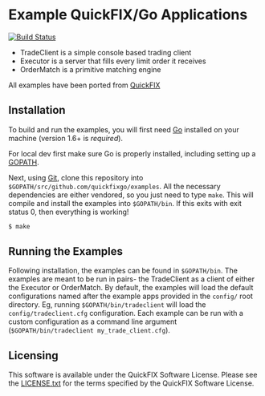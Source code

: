 Example QuickFIX/Go Applications
================================

[![Build Status](https://travis-ci.org/quickfixgo/examples.svg?branch=master)](https://travis-ci.org/quickfixgo/examples)

* TradeClient is a simple console based trading client
* Executor is a server that fills every limit order it receives
* OrderMatch is a primitive matching engine 

All examples have been ported from [QuickFIX](http://quickfixengine.org)

Installation
------------

To build and run the examples, you will first need [Go](http://www.golang.org) installed on your machine (version 1.6+ is *required*).

For local dev first make sure Go is properly installed, including setting up a [GOPATH](http://golang.org/doc/code.html#GOPATH).

Next, using [Git](https://git-scm.com/), clone this repository into `$GOPATH/src/github.com/quickfixgo/examples`. All the necessary dependencies are either vendored, so you just need to type `make`. This will compile and install the examples into `$GOPATH/bin`. If this exits with exit status 0, then everything is working!

```sh
$ make
```

Running the Examples
--------------------

Following installation, the examples can be found in `$GOPATH/bin`.  The examples are meant to be run in pairs- the TradeClient as a client of either the Executor or OrderMatch.  By default, the examples will load the default configurations named after the example apps provided in the `config/` root directory.   Eg, running `$GOPATH/bin/tradeclient` will load the `config/tradeclient.cfg` configuration.  Each example can be run with a custom configuration as a command line argument (`$GOPATH/bin/tradeclient my_trade_client.cfg`).

Licensing
---------

This software is available under the QuickFIX Software License. Please see the [LICENSE.txt](https://github.com/quickfixgo/examples/blob/master/LICENSE.txt) for the terms specified by the QuickFIX Software License.
